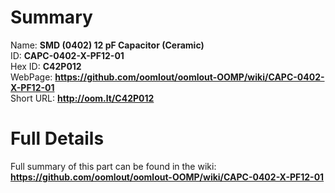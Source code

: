 
Summary
=================
  
Name: __SMD (0402) 12 pF Capacitor (Ceramic)__    
ID: __CAPC-0402-X-PF12-01__   
Hex ID: __C42P012__   
WebPage: __https://github.com/oomlout/oomlout-OOMP/wiki/CAPC-0402-X-PF12-01__   
Short URL: __http://oom.lt/C42P012__   

Full Details
==========================
Full summary of this part can be found in the wiki:   
__https://github.com/oomlout/oomlout-OOMP/wiki/CAPC-0402-X-PF12-01__    

